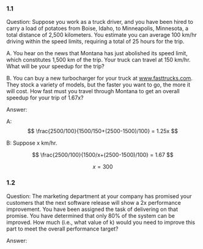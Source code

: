 ### 1.1

Question: Suppose you work as a truck driver, and you have been hired to carry a load of potatoes from Boise, Idaho, to Minneapolis, Minnesota, a total distance of 2,500 kilometers. You estimate you can average 100 km/hr driving within the speed limits, requiring a total of 25 hours for the trip.

A. You hear on the news that Montana has just abolished its speed limit, which constitutes 1,500 km of the trip. Your truck can travel at 150 km/hr. What will be your speedup for the trip? 

B. You can buy a new turbocharger for your truck at www.fasttrucks.com. They stock a variety of models, but the faster you want to go, the more it will cost. How fast must you travel through Montana to get an overall speedup for your trip of 1.67x?

Answer:

A: $$ \frac{2500/100}{1500/150+(2500-1500)/100} = 1.25x $$

B: Suppose x km/hr.

$$ \frac{2500/100}{1500/x+(2500-1500)/100} = 1.67 $$

$$x=300$$



### 1.2

Question: The marketing department at your company has promised your customers that the next software release will show a 2x performance improvement. You have been assigned the task of delivering on that promise. You have determined that only 80% of the system can be improved. How much (i.e., what value of k) would you need to improve this part to meet the overall performance target?



Answer: